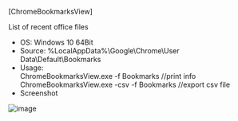 [ChromeBookmarksView]  

List of recent office files  

- OS: Windows 10 64Bit  
- Source: %LocalAppData%\Google\Chrome\User Data\Default\Bookmarks
- Usage:  
ChromeBookmarksView.exe -f Bookmarks  //print info  
ChromeBookmarksView.exe -csv -f Bookmarks  //export csv file  
- Screenshot  

![image](https://user-images.githubusercontent.com/69110090/96461160-016c4d00-125f-11eb-8fa8-cfbdd5e2dfe7.png)


